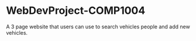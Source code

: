 # WebDevProject-COMP1004
A 3 page website that users can use to search vehicles people and add new vehicles.
